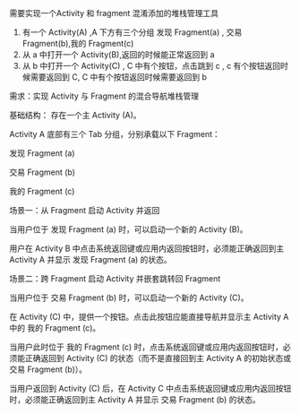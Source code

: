 需要实现一个Activity 和 fragment 混淆添加的堆栈管理工具
1. 有一个 Activity(A) ,A 下方有三个分组 发现 Fragment(a) , 交易 Fragment(b),我的 Fragment(c) 
2. 从 a 中打开一个 Activity(B),返回的时候能正常返回到 a
3. 从 b 中打开一个 Activity(C) , C 中有个按钮，点击跳到 c , c 有个按钮返回时候需要返回到 C, C 中有个按钮返回时候需要返回到 b

需求：实现 Activity 与 Fragment 的混合导航堆栈管理

基础结构：
存在一个主 Activity (A)。

Activity A 底部有三个 Tab 分组，分别承载以下 Fragment：

发现 Fragment (a)

交易 Fragment (b)

我的 Fragment (c)

场景一：从 Fragment 启动 Activity 并返回

当用户位于 发现 Fragment (a) 时，可以启动一个新的 Activity (B)。

用户在 Activity B 中点击系统返回键或应用内返回按钮时，必须能正确返回到主 Activity A 并显示 发现 Fragment (a) 的状态。

场景二：跨 Fragment 启动 Activity 并嵌套跳转回 Fragment

当用户位于 交易 Fragment (b) 时，可以启动一个新的 Activity (C)。

在 Activity (C) 中，提供一个按钮。点击此按钮应能直接导航并显示主 Activity A 中的 我的 Fragment (c)。

当用户此时位于 我的 Fragment (c) 时，点击系统返回键或应用内返回按钮时，必须能正确返回到 Activity (C) 的状态（而不是直接回到主 Activity A 的初始状态或交易 Fragment (b)）。

当用户返回到 Activity (C) 后，在 Activity C 中点击系统返回键或应用内返回按钮时，必须能正确返回到主 Activity A 并显示 交易 Fragment (b) 的状态。